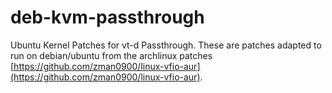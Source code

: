 # deb-kvm-passthrough
Ubuntu Kernel Patches for vt-d Passthrough. These are patches adapted to run on
debian/ubuntu from the archlinux patches
[https://github.com/zman0900/linux-vfio-aur](https://github.com/zman0900/linux-vfio-aur).
